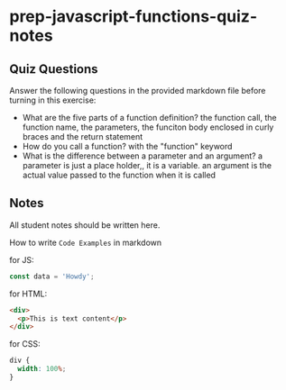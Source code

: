 # prep-javascript-functions-quiz-notes

## Quiz Questions

Answer the following questions in the provided markdown file before turning in this exercise:

- What are the five parts of a function definition?
  the function call, the function name, the parameters, the funciton body enclosed in curly braces and the return statement
- How do you call a function?
  with the "function" keyword
- What is the difference between a parameter and an argument?
  a parameter is just a place holder,, it is a variable. an argument is the actual value passed to the function when it is called

## Notes

All student notes should be written here.

How to write `Code Examples` in markdown

for JS:

```javascript
const data = 'Howdy';
```

for HTML:

```html
<div>
  <p>This is text content</p>
</div>
```

for CSS:

```css
div {
  width: 100%;
}
```
